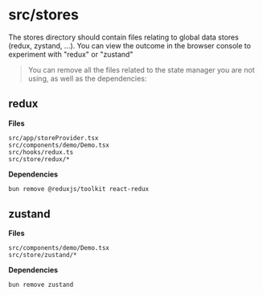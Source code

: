 # src/stores

The stores directory should contain files relating to global data stores (redux, zystand, ...). You can view the outcome in the browser console to experiment with "redux" or "zustand"

> You can remove all the files related to the state manager you are not using, as well as the dependencies:

## redux

**Files**

```
src/app/storeProvider.tsx
src/components/demo/Demo.tsx
src/hooks/redux.ts
src/store/redux/*
```

**Dependencies**

```bash
bun remove @reduxjs/toolkit react-redux
```

## zustand

**Files**

```
src/components/demo/Demo.tsx
src/store/zustand/*
```

**Dependencies**

```bash
bun remove zustand
```

